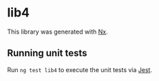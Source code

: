 # lib4

This library was generated with [Nx](https://nx.dev).

## Running unit tests

Run `ng test lib4` to execute the unit tests via [Jest](https://jestjs.io).
